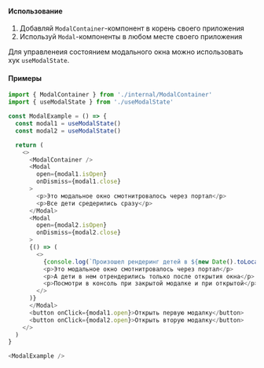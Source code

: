 #### Использование

1. Добавляй `ModalContainer`-компонент в корень своего приложения
2. Используй `Modal`-компоненты в любом месте своего приложения

Для управленеия состоянием модального окна можно использовать хук `useModalState`.

#### Примеры

```js
import { ModalContainer } from './internal/ModalContainer'
import { useModalState } from './useModalState'

const ModalExample = () => {
  const modal1 = useModalState()
  const modal2 = useModalState()

  return (
    <>
      <ModalContainer />
      <Modal
        open={modal1.isOpen}
        onDismiss={modal1.close}
      >
        <p>Это модальное окно смотнитровалось через портал</p>
        <p>Все дети средерились сразу</p>
      </Modal>
      <Modal
        open={modal2.isOpen}
        onDismiss={modal2.close}
      >
      {() => (
        <>
          {console.log(`Произошел рендеринг детей в ${new Date().toLocaleTimeString()}`)}
          <p>Это модальное окно смотнитровалось через портал</p>
          <p>А дети в нем отрендерились только после открытия окна</p>
          <p>Посмотри в консоль при закрытой модалке и при открытой</p>
        </>
      )}
      </Modal>
      <button onClick={modal1.open}>Открыть первую модалку</button>
      <button onClick={modal2.open}>Открыть вторую модалку</button>
    </>
  )
}

<ModalExample />
```
